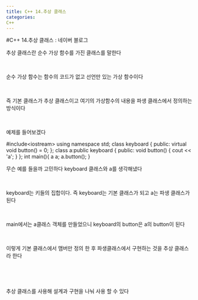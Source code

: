 ```yaml
---
title: C++ 14.추상 클래스
categories:
C++
---
```

#C++ 14.추상 클래스 : 네이버 블로그
<div class="wrap_rabbit pcol2 _param(1) _postViewArea221730418607" id="post-view221730418607">
<!-- Rabbit HTML --><div class="se-viewer se-theme-default" lang="ko-KR">
<!-- SE_DOC_HEADER_END -->
<div class="se-main-container">
<div class="se-component se-text se-l-default" id="SE-1c29526b-19a2-4da1-86cf-1b0e497d2c82">
<div class="se-component-content">
<div class="se-section se-section-text se-l-default">
<div class="se-module se-module-text"><!-- SE-TEXT { --><p class="se-text-paragraph se-text-paragraph-align-" id="SE-85977d26-8ba4-41f9-8b1d-b9e34c672350" style=""><span class="se-fs- se-ff-" id="SE-b023c1c1-732e-468f-98b3-82427804d3a6" style="">추상 클래스란 순수 가상 함수를 가진 클래스를 말한다</span></p><!-- } SE-TEXT --><!-- SE-TEXT { --><p class="se-text-paragraph se-text-paragraph-align-" id="SE-e89bd7f7-5b29-4d70-9be9-1d10e690d6dd" style=""><span class="se-fs- se-ff-" id="SE-c207c6ae-a359-4b30-800f-810f9bd2191b" style="">​</span></p><!-- } SE-TEXT --><!-- SE-TEXT { --><p class="se-text-paragraph se-text-paragraph-align-" id="SE-ca952a0c-be8d-424b-9080-6b38faeaaed6" style=""><span class="se-fs- se-ff-" id="SE-ead5389d-6345-4ef1-b137-7575f0113f37" style="">순수 가상 함수는 함수의 코드가 없고 선언만 있는 가상 함수이다</span></p><!-- } SE-TEXT --><!-- SE-TEXT { --><p class="se-text-paragraph se-text-paragraph-align-" id="SE-ca1d0b9a-0422-43f1-9696-9e8d852bd81a" style=""><span class="se-fs- se-ff-" id="SE-1fb78826-bdd7-484d-ba05-15f946373195" style="">​</span></p><!-- } SE-TEXT --><!-- SE-TEXT { --><p class="se-text-paragraph se-text-paragraph-align-" id="SE-292fdbdc-afdc-4dcf-bdb2-d29f78ac736f" style=""><span class="se-fs- se-ff-" id="SE-a87cdadc-43d3-4819-aa9e-4f96e4cc2f86" style="">즉 기본 클래스가 추상 클래스이고 여기의 가상함수의 내용을 파생 클래스에서 정의하는 방식이다</span></p><!-- } SE-TEXT --><!-- SE-TEXT { --><p class="se-text-paragraph se-text-paragraph-align-" id="SE-53786788-55ae-466b-bc00-83fe3404ac94" style=""><span class="se-fs- se-ff-" id="SE-1ac1d6d7-c95c-4b8c-853e-c3da9635b751" style="">​</span></p><!-- } SE-TEXT --><!-- SE-TEXT { --><p class="se-text-paragraph se-text-paragraph-align-" id="SE-e68c142e-c69b-4e4f-8d96-6f54e2221b6d" style=""><span class="se-fs- se-ff-" id="SE-59f715bd-2a7f-4ec8-bdf0-c8016914c830" style="">예제를 들어보겠다</span></p><!-- } SE-TEXT --></div>
</div>
</div>
</div> <div class="se-component se-code se-l-default" id="SE-c499490e-db66-443c-b459-b2334e0bae9e">
<div class="se-component-content">
<div class="se-section se-section-code se-l-default">
<div class="se-module se-module-code se-fs-fs13">
<div class="se-code-source">
<div class="__se_code_view language-javascript">#include&lt;iostream&gt;
using namespace std;
class keyboard {
public:
	virtual void button() = 0;
};
class a:public keyboard {
public:
	void button() {
		cout &lt;&lt; 'a';
	}
};
int main(){
	a a;
	a.button();
}</div>
</div>
</div>
</div>
</div>
<script class="__se_module_data" data-module='{"type":"v2_code", "id" : "SE-c499490e-db66-443c-b459-b2334e0bae9e"}' type="text/data"></script>
</div> <div class="se-component se-text se-l-default" id="SE-05b07d27-e140-4507-b815-1a3c81a29e36">
<div class="se-component-content">
<div class="se-section se-section-text se-l-default">
<div class="se-module se-module-text"><!-- SE-TEXT { --><p class="se-text-paragraph se-text-paragraph-align-" id="SE-cda882c1-2af8-43d4-8991-c924f5c1d43f" style=""><span class="se-fs- se-ff-" id="SE-82502da6-8a36-4524-92a1-30697e64a2a6" style="">무슨 예를 들을까 고민하다 keyboard 클래스와 a를 생각해냈다</span></p><!-- } SE-TEXT --><!-- SE-TEXT { --><p class="se-text-paragraph se-text-paragraph-align-" id="SE-9023d876-a16f-4788-9a2a-2efd783280e4" style=""><span class="se-fs- se-ff-" id="SE-40b1c6ad-58dc-412a-91c6-f14242f60f79" style="">​</span></p><!-- } SE-TEXT --><!-- SE-TEXT { --><p class="se-text-paragraph se-text-paragraph-align-" id="SE-becdbe4e-460b-43cd-ab62-f3872c23d92f" style=""><span class="se-fs- se-ff-" id="SE-1550f86a-25c7-4e09-b24b-597316477c1f" style="">keyboard는 키들의 집합이다. 즉 keyboard는 기본 클래스가 되고 a는 파생 클래스가 된다</span></p><!-- } SE-TEXT --><!-- SE-TEXT { --><p class="se-text-paragraph se-text-paragraph-align-" id="SE-fb347529-5fb2-4b76-8a72-fc4bc7b8988f" style=""><span class="se-fs- se-ff-" id="SE-c5613208-03a4-43f8-821b-4a53faf429ea" style="">​</span></p><!-- } SE-TEXT --><!-- SE-TEXT { --><p class="se-text-paragraph se-text-paragraph-align-" id="SE-2ed4cf3e-3d20-4b5a-b887-cb4a5dd9986a" style=""><span class="se-fs- se-ff-" id="SE-967913f8-4b45-4665-ba5b-cc5b33dbbc26" style="">main에서는 a클래스 객체를 만들었으니 keyboard의 button은 a의 button이 된다</span></p><!-- } SE-TEXT --><!-- SE-TEXT { --><p class="se-text-paragraph se-text-paragraph-align-" id="SE-02f66302-5515-4c3a-82eb-48bfbe90dc97" style=""><span class="se-fs- se-ff-" id="SE-11a50549-04f5-4e9a-b9b3-21cf93b4bae6" style="">​</span></p><!-- } SE-TEXT --><!-- SE-TEXT { --><p class="se-text-paragraph se-text-paragraph-align-" id="SE-b6ec2675-d407-4465-94a0-bca07431af1d" style=""><span class="se-fs- se-ff-" id="SE-f51b8f3b-81c6-49aa-bf56-44ec481f1d70" style="">이렇게 기본 클래스에서 맴버만 정의 한 후 파생클래스에서 구현하는 것을 추상 클래스라 한다</span></p><!-- } SE-TEXT --><!-- SE-TEXT { --><p class="se-text-paragraph se-text-paragraph-align-" id="SE-1cd25bec-9d38-45eb-94b7-55e06dc4fe4b" style=""><span class="se-fs- se-ff-" id="SE-9fd38a04-c227-4aec-b27e-e8efce4990d6" style="">​</span></p><!-- } SE-TEXT --><!-- SE-TEXT { --><p class="se-text-paragraph se-text-paragraph-align-" id="SE-3e5cfb6e-f250-49b6-9a6a-378708ee35f7" style=""><span class="se-fs- se-ff-" id="SE-b345be4d-89f1-408f-b977-9020b0203f44" style="">​</span></p><!-- } SE-TEXT --><!-- SE-TEXT { --><p class="se-text-paragraph se-text-paragraph-align-" id="SE-601a2d43-7760-4aa0-ab84-b7df06f094c2" style=""><span class="se-fs- se-ff-" id="SE-b04b9ecb-1a1b-4b19-8c28-579da0dc88dd" style="">추상 클래스를 사용해 설계과 구현을 나눠 사용 할 수 있다</span></p><!-- } SE-TEXT --><!-- SE-TEXT { --><p class="se-text-paragraph se-text-paragraph-align-" id="SE-99bb0035-7eab-4541-8592-085729db64b3" style=""><span class="se-fs- se-ff-" id="SE-72d4eceb-bd84-4aa0-9d0e-3433e911fc42" style="">​</span></p><!-- } SE-TEXT --></div>
</div>
</div>
</div> </div>
</div>
</div>